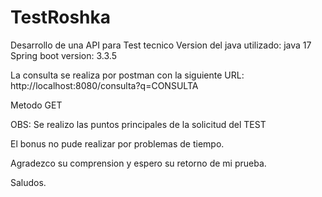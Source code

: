 # TestRoshka
Desarrollo de una API para Test tecnico
Version del java utilizado: java 17
Spring boot version: 3.3.5


La consulta se realiza por postman con la siguiente URL:
http://localhost:8080/consulta?q=CONSULTA

Metodo GET

OBS: 
Se realizo las puntos principales de la solicitud del TEST

El bonus no pude realizar por problemas de tiempo.

Agradezco su comprension y espero su retorno de mi prueba.

Saludos.

